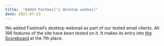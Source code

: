 ```yaml
---
title:  "Added Fastmail’s desktop webmail"
date: 2021-07-23
---
```


We added Fastmail’s desktop webmail as part of our tested email clients. All 196 features of the site have been tested on it. It makes its entry into [the Scoreboard](/scoreboard/) at the 7th place.